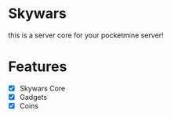 # Skywars 
this is a server core for your pocketmine server!
# Features
- [x] Skywars Core
- [x] Gadgets
- [x] Coins
